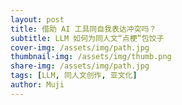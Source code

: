 ```yaml
---
layout: post
title: 借助 AI 工具同自我表达冲突吗？
subtitle: LLM 如何为同人文“点梗”包饺子
cover-img: /assets/img/path.jpg
thumbnail-img: /assets/img/thumb.png
share-img: /assets/img/path.jpg
tags: [LLM, 同人文创作, 亚文化]
author: Muji
---
```


